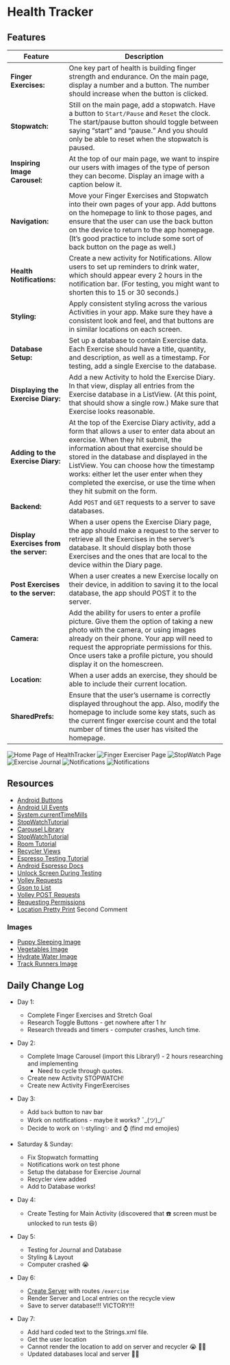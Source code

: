 # Health Tracker
## Features
Feature | Description
--- | ---
**Finger Exercises:** | One key part of health is building finger strength and endurance. On the main page, display a number and a button. The number should increase when the button is clicked.
**Stopwatch:** | Still on the main page, add a stopwatch. Have a button to `Start/Pause` and `Reset` the clock. The start/pause button should toggle between saying “start” and “pause.” And you should only be able to reset when the stopwatch is paused.
**Inspiring Image Carousel:** | At the top of our main page, we want to inspire our users with images of the type of person they can become. Display an image with a caption below it.
**Navigation:** | Move your Finger Exercises and Stopwatch into their own pages of your app. Add buttons on the homepage to link to those pages, and ensure that the user can use the back button on the device to return to the app homepage. (It’s good practice to include some sort of back button on the page as well.)
**Health Notifications:** | Create a new activity for Notifications. Allow users to set up reminders to drink water, which should appear every 2 hours in the notification bar. (For testing, you might want to shorten this to 15 or 30 seconds.)
**Styling:** | Apply consistent styling across the various Activities in your app. Make sure they have a consistent look and feel, and that buttons are in similar locations on each screen.
**Database Setup:** | Set up a database to contain Exercise data. Each Exercise should have a title, quantity, and description, as well as a timestamp. For testing, add a single Exercise to the database.
**Displaying the Exercise Diary:** | Add a new Activity to hold the Exercise Diary. In that view, display all entries from the Exercise database in a ListView. (At this point, that should show a single row.) Make sure that Exercise looks reasonable.
**Adding to the Exercise Diary:** | At the top of the Exercise Diary activity, add a form that allows a user to enter data about an exercise. When they hit submit, the information about that exercise should be stored in the database and displayed in the ListView. You can choose how the timestamp works: either let the user enter when they completed the exercise, or use the time when they hit submit on the form.
**Backend:** | Add `POST` and `GET` requests to a server to save databases.
**Display Exercises from the server:** | When a user opens the Exercise Diary page, the app should make a request to the server to retrieve all the Exercises in the server’s database. It should display both those Exercises and the ones that are local to the device within the Diary page.
**Post Exercises to the server:** | When a user creates a new Exercise locally on their device, in addition to saving it to the local database, the app should POST it to the server.
**Camera:** | Add the ability for users to enter a profile picture. Give them the option of taking a new photo with the camera, or using images already on their phone. Your app will need to request the appropriate permissions for this. Once users take a profile picture, you should display it on the homescreen.
**Location:** | When a user adds an exercise, they should be able to include their current location.
**SharedPrefs:** | Ensure that the user’s username is correctly displayed throughout the app. Also, modify the homepage to include some key stats, such as the current finger exercise count and the total number of times the user has visited the homepage.

![Home Page of HealthTracker](/resources/home_page.png)
![Finger Exerciser Page](/resources/finger_ex.png)
![StopWatch Page](/resources/stopwatcher.png)
![Exercise Journal](/resources/journal.png)
![Notifications](/resources/set_notification.png)
![Notifications](/resources/notification.png)

## Resources
- [Android Buttons](https://developer.android.com/guide/topics/ui/controls/button)
- [Android UI Events](https://developer.android.com/guide/topics/ui/ui-events.html)
- [System.currentTimeMills](https://www.tutorialspoint.com/java/lang/system_currenttimemillis.htm)
- [StopWatchTutorial](https://www.c-sharpcorner.com/article/creating-stop-watch-android-application-tutorial/)
- [Carousel Library](https://github.com/sayyam/carouselview)
- [StopWatchTutorial](https://www.c-sharpcorner.com/article/creating-stop-watch-android-application-tutorial/)
- [Room Tutorial](https://medium.freecodecamp.org/room-sqlite-beginner-tutorial-2e725e47bfab)
- [Recycler Views](http://www.vogella.com/tutorials/AndroidRecyclerView/article.html)
- [Espresso Testing Tutorial](https://medium.com/mindorks/android-testing-part-1-espresso-basics-7219b86c862b)
- [Android Espresso Docs](https://developer.android.com/training/testing/espresso/)
- [Unlock Screen During Testing](https://stackoverflow.com/questions/30596446/espresso-test-fails-with-noactivityresumedexception-often)
- [Volley Requests](https://developer.android.com/training/volley/simple)
- [Gson to List](https://stackoverflow.com/questions/8371274/how-to-parse-json-array-with-gson/8371455)
- [Volley POST Requests](https://www.itsalif.info/content/android-volley-tutorial-http-get-post-put)
- [Requesting Permissions](https://developer.android.com/training/permissions/requesting)
- [Location Pretty Print](https://stackoverflow.com/questions/22323974/how-to-get-city-name-by-latitude-longitude-in-android) Second Comment


### Images
- [Puppy Sleeping Image](https://unsplash.com/photos/BHO7K8Zf16w)
- [Vegetables Image](https://unsplash.com/photos/sTPy-oeA3h0)
- [Hydrate Water Image](https://unsplash.com/photos/_IiwQMmgbZ8)
- [Track Runners Image](https://unsplash.com/photos/atSaEOeE8Nk)



## Daily Change Log
- Day 1:
    - Complete Finger Exercises and Stretch Goal
    - Research Toggle Buttons - get nowhere after 1 hr
    - Research threads and timers - computer crashes, lunch time.
- Day 2:
    - Complete Image Carousel (import this Library!) - 2 hours researching and implementing
        - Need to cycle through quotes.
    - Create new Activity STOPWATCH!
    - Create new Activity FingerExercises
- Day 3:
    - Add `back` button to nav bar
    - Work on notifications - maybe it works?  ¯\_(ツ)_/¯
    - Decide to work on :sparkles:styling:sparkles: and :watch: (find md emojies)
- Saturday & Sunday:
    - Fix Stopwatch formatting
    - Notifications work on test phone
    - Setup the database for Exercise Journal
    - Recycler view added
    - Add to Database works!

- Day 4:
    - Create Testing for Main Activity (discovered that :phone: screen must be unlocked to run tests :laughing:)
- Day 5:
    - Testing for Journal and Database
    - Styling & Layout
    - Computer crashed :sob:
- Day 6:
    - [Create Server](https://github.com/JessLovell/health-tracker-backend) with routes `/exercise`
    - Render Server and Local entries on the recycle view
    - Save to server database!!! VICTORY!!!
- Day 7:
    - Add hard coded text to the Strings.xml file.
    - Get the user location
    - Cannot render the location to add on server and recycler :sob: :woman_shrugging:
    - Updated databases local and server :woman_cartwheeling:






